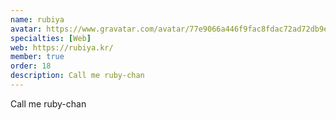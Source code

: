 ```yaml
---
name: rubiya
avatar: https://www.gravatar.com/avatar/77e9066a446f9fac8fdac72ad72db9e7?d=identicon&s=256
specialties: [Web]
web: https://rubiya.kr/
member: true
order: 18
description: Call me ruby-chan
---
```


Call me ruby-chan
